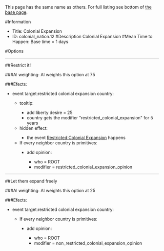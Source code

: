 This page has the same name as others. For full listing see bottom of [the base page](colonial_expansion.md).

#Information
 - Title: Colonial Expansion
 - ID: colonial_nation.12
#Description
Colonial Expansion
#Mean Time to Happen:
Base time = 1 days

#Options

___
##Restrict it!

###AI weighting:
AI weights this option at 75


###Efects:<ul><li>event target:restricted colonial expansion country:</li><ul><li>tooltip:</li><ul><li>add liberty desire = 25</li><li>country gets the modifier "restricted_colonial_expansion" for 5 years</li></ul><li>hidden effect:</li><ul><li>the event [Restricted Colonial Expansion](../events/restricted_colonial_expansion.md) happens</li></ul><li>If every neighbor country is primitives:</li><ul><li>add opinion:</li><ul><li>who = ROOT</li><li>modifier = restricted_colonial_expansion_opinion</li></ul></ul></ul></ul>

___
##Let them expand freely

###AI weighting:
AI weights this option at 25


###Efects:<ul><li>event target:restricted colonial expansion country:</li><ul><li>If every neighbor country is primitives:</li><ul><li>add opinion:</li><ul><li>who = ROOT</li><li>modifier = non_restricted_colonial_expansion_opinion</li></ul></ul></ul></ul>
